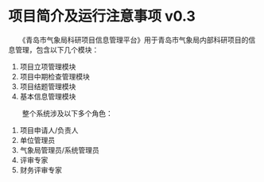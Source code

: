 # 项目简介及运行注意事项 v0.3

　　《青岛市气象局科研项目信息管理平台》用于青岛市气象局内部科研项目的信息管理，包含以下几个模块：
1. 项目立项管理模块
2. 项目中期检查管理模块
3. 项目结题管理模块
4. 基本信息管理模块

　　整个系统涉及以下多个角色：
1.  项目申请人/负责人
2. 单位管理员
3. 气象局管理员/系统管理员
4. 评审专家
5. 财务评审专家
